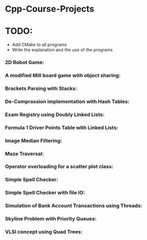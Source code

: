 # Cpp-Course-Projects

# TODO: 
* Add CMake to all programs
* Write the explanation and the use of the programs

### 2D Robot Game:


### A modified Mill board game with object sharing:


### Brackets Parsing with Stacks:


### De-Comprassion implementation with Hash Tables:


### Exam Registry using Doubly Linked Lists:


### Formula 1 Driver Points Table with Linked Lists:


### Image Median Filtering:


### Maze Traversal:


### Operator overloading for a scatter plot class:


### Simple Spell Checker:


### Simple Spell Checker with file IO:


### Simulation of Bank Account Transactions using Threads:


### Skyline Problem with Priority Queues:


### VLSI concept using Quad Trees:
